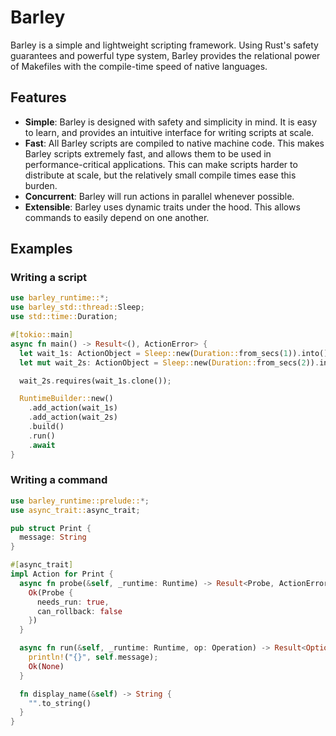 # Barley

Barley is a simple and lightweight scripting framework. Using Rust's safety guarantees and powerful type system, Barley provides the relational power of Makefiles with the compile-time speed of native languages.

## Features

- **Simple**: Barley is designed with safety and simplicity in mind. It is easy to learn, and provides an intuitive interface for writing scripts at scale.
- **Fast**: All Barley scripts are compiled to native machine code. This makes Barley scripts extremely fast, and allows them to be used in performance-critical applications. This can make scripts harder to distribute at scale, but the relatively small compile times ease this burden.
- **Concurrent**: Barley will run actions in parallel whenever possible.
- **Extensible**: Barley uses dynamic traits under the hood. This allows commands to easily depend on one another.

## Examples

### Writing a script

```rust
use barley_runtime::*;
use barley_std::thread::Sleep;
use std::time::Duration;

#[tokio::main]
async fn main() -> Result<(), ActionError> {
  let wait_1s: ActionObject = Sleep::new(Duration::from_secs(1)).into();
  let mut wait_2s: ActionObject = Sleep::new(Duration::from_secs(2)).into();

  wait_2s.requires(wait_1s.clone());

  RuntimeBuilder::new()
    .add_action(wait_1s)
    .add_action(wait_2s)
    .build()
    .run()
    .await
}
```

### Writing a command

```rust
use barley_runtime::prelude::*;
use async_trait::async_trait;

pub struct Print {
  message: String
}

#[async_trait]
impl Action for Print {
  async fn probe(&self, _runtime: Runtime) -> Result<Probe, ActionError> {
    Ok(Probe {
      needs_run: true,
      can_rollback: false
    })
  }

  async fn run(&self, _runtime: Runtime, op: Operation) -> Result<Option<ActionOutput>, ActionError> {
    println!("{}", self.message);
    Ok(None)
  }

  fn display_name(&self) -> String {
    "".to_string()
  }
}
```